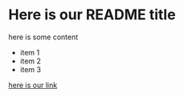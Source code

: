 # Here is our README title


here is some content


* item 1
* item 2
* item 3

[here is our link](http://google.com)
